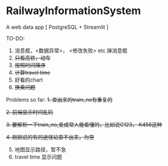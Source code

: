 # RailwayInformationSystem
A web data app [ PostgreSQL + Streamlit ]

TO-DO:
1. 消息框，<数据异常>， <修改失败> etc.弹消息框
2. ~~只看高铁，动车~~
3. ~~按照时间降序~~
4. ~~计算travel time~~
5. 好看的chart
6. ~~换乘问题~~


Problems so far:
~~1. 查出来的train_no有重复的~~

~~2. 前端显示时间乱码~~

~~3. 要解析一下train_no,变成常人能看懂的，比如说G123， K456这种~~

~~4. 刚刚说的有的途径站查不出来，为空~~

5.  地图显示路径，暂不急
6.  travel time 显示问题
